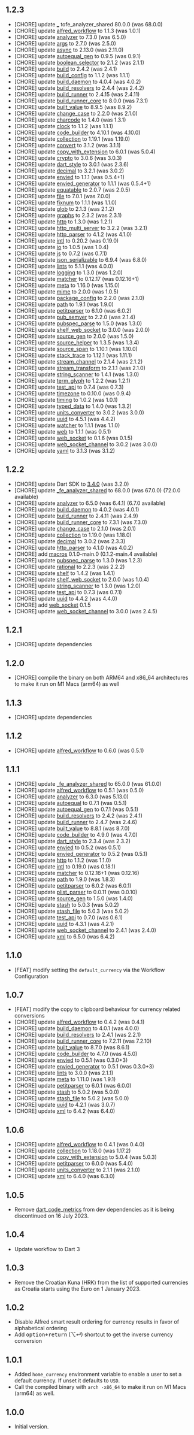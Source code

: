 ## 1.2.3

- [CHORE] update [_](https://pub.dev/packages/_) tofe_analyzer_shared 80.0.0 (was 68.0.0)
- [CHORE] update [alfred_workflow](https://pub.dev/packages/alfred_workflow) to 1.1.3 (was 1.0.1)
- [CHORE] update [analyzer](https://pub.dev/packages/analyzer) to 7.3.0 (was 6.5.0)
- [CHORE] update [args](https://pub.dev/packages/args) to 2.7.0 (was 2.5.0)
- [CHORE] update [async](https://pub.dev/packages/async) to 2.13.0 (was 2.11.0)
- [CHORE] update [autoequal_gen](https://pub.dev/packages/autoequal_gen) to 0.9.5 (was 0.9.1)
- [CHORE] update [boolean_selector](https://pub.dev/packages/boolean_selector) to 2.1.2 (was 2.1.1)
- [CHORE] update [build](https://pub.dev/packages/build) to 2.4.2 (was 2.4.1)
- [CHORE] update [build_config](https://pub.dev/packages/build_config) to 1.1.2 (was 1.1.1)
- [CHORE] update [build_daemon](https://pub.dev/packages/build_daemon) to 4.0.4 (was 4.0.2)
- [CHORE] update [build_resolvers](https://pub.dev/packages/build_resolvers) to 2.4.4 (was 2.4.2)
- [CHORE] update [build_runner](https://pub.dev/packages/build_runner) to 2.4.15 (was 2.4.11)
- [CHORE] update [build_runner_core](https://pub.dev/packages/build_runner_core) to 8.0.0 (was 7.3.1)
- [CHORE] update [built_value](https://pub.dev/packages/built_value) to 8.9.5 (was 8.9.2)
- [CHORE] update [change_case](https://pub.dev/packages/change_case) to 2.2.0 (was 2.1.0)
- [CHORE] update [charcode](https://pub.dev/packages/charcode) to 1.4.0 (was 1.3.1)
- [CHORE] update [clock](https://pub.dev/packages/clock) to 1.1.2 (was 1.1.1)
- [CHORE] update [code_builder](https://pub.dev/packages/code_builder) to 4.10.1 (was 4.10.0)
- [CHORE] update [collection](https://pub.dev/packages/collection) to 1.19.1 (was 1.19.0)
- [CHORE] update [convert](https://pub.dev/packages/convert) to 3.1.2 (was 3.1.1)
- [CHORE] update [copy_with_extension](https://pub.dev/packages/copy_with_extension) to 6.0.1 (was 5.0.4)
- [CHORE] update [crypto](https://pub.dev/packages/crypto) to 3.0.6 (was 3.0.3)
- [CHORE] update [dart_style](https://pub.dev/packages/dart_style) to 3.0.1 (was 2.3.6)
- [CHORE] update [decimal](https://pub.dev/packages/decimal) to 3.2.1 (was 3.0.2)
- [CHORE] update [envied](https://pub.dev/packages/envied) to 1.1.1 (was 0.5.4+1)
- [CHORE] update [envied_generator](https://pub.dev/packages/envied_generator) to 1.1.1 (was 0.5.4+1)
- [CHORE] update [equatable](https://pub.dev/packages/equatable) to 2.0.7 (was 2.0.5)
- [CHORE] update [file](https://pub.dev/packages/file) to 7.0.1 (was 7.0.0)
- [CHORE] update [fixnum](https://pub.dev/packages/fixnum) to 1.1.1 (was 1.1.0)
- [CHORE] update [glob](https://pub.dev/packages/glob) to 2.1.3 (was 2.1.2)
- [CHORE] update [graphs](https://pub.dev/packages/graphs) to 2.3.2 (was 2.3.1)
- [CHORE] update [http](https://pub.dev/packages/http) to 1.3.0 (was 1.2.1)
- [CHORE] update [http_multi_server](https://pub.dev/packages/http_multi_server) to 3.2.2 (was 3.2.1)
- [CHORE] update [http_parser](https://pub.dev/packages/http_parser) to 4.1.2 (was 4.1.0)
- [CHORE] update [intl](https://pub.dev/packages/intl) to 0.20.2 (was 0.19.0)
- [CHORE] update [io](https://pub.dev/packages/io) to 1.0.5 (was 1.0.4)
- [CHORE] update [js](https://pub.dev/packages/js) to 0.7.2 (was 0.7.1)
- [CHORE] update [json_serializable](https://pub.dev/packages/json_serializable) to 6.9.4 (was 6.8.0)
- [CHORE] update [lints](https://pub.dev/packages/lints) to 5.1.1 (was 4.0.0)
- [CHORE] update [logging](https://pub.dev/packages/logging) to 1.3.0 (was 1.2.0)
- [CHORE] update [matcher](https://pub.dev/packages/matcher) to 0.12.17 (was 0.12.16+1)
- [CHORE] update [meta](https://pub.dev/packages/meta) to 1.16.0 (was 1.15.0)
- [CHORE] update [mime](https://pub.dev/packages/mime) to 2.0.0 (was 1.0.5)
- [CHORE] update [package_config](https://pub.dev/packages/package_config) to 2.2.0 (was 2.1.0)
- [CHORE] update [path](https://pub.dev/packages/path) to 1.9.1 (was 1.9.0)
- [CHORE] update [petitparser](https://pub.dev/packages/petitparser) to 6.1.0 (was 6.0.2)
- [CHORE] update [pub_semver](https://pub.dev/packages/pub_semver) to 2.2.0 (was 2.1.4)
- [CHORE] update [pubspec_parse](https://pub.dev/packages/pubspec_parse) to 1.5.0 (was 1.3.0)
- [CHORE] update [shelf_web_socket](https://pub.dev/packages/shelf_web_socket) to 3.0.0 (was 2.0.0)
- [CHORE] update [source_gen](https://pub.dev/packages/source_gen) to 2.0.0 (was 1.5.0)
- [CHORE] update [source_helper](https://pub.dev/packages/source_helper) to 1.3.5 (was 1.3.4)
- [CHORE] update [source_span](https://pub.dev/packages/source_span) to 1.10.1 (was 1.10.0)
- [CHORE] update [stack_trace](https://pub.dev/packages/stack_trace) to 1.12.1 (was 1.11.1)
- [CHORE] update [stream_channel](https://pub.dev/packages/stream_channel) to 2.1.4 (was 2.1.2)
- [CHORE] update [stream_transform](https://pub.dev/packages/stream_transform) to 2.1.1 (was 2.1.0)
- [CHORE] update [string_scanner](https://pub.dev/packages/string_scanner) to 1.4.1 (was 1.3.0)
- [CHORE] update [term_glyph](https://pub.dev/packages/term_glyph) to 1.2.2 (was 1.2.1)
- [CHORE] update [test_api](https://pub.dev/packages/test_api) to 0.7.4 (was 0.7.3)
- [CHORE] update [timezone](https://pub.dev/packages/timezone) to 0.10.0 (was 0.9.4)
- [CHORE] update [timing](https://pub.dev/packages/timing) to 1.0.2 (was 1.0.1)
- [CHORE] update [typed_data](https://pub.dev/packages/typed_data) to 1.4.0 (was 1.3.2)
- [CHORE] update [units_converter](https://pub.dev/packages/units_converter) to 3.0.2 (was 3.0.0)
- [CHORE] update [uuid](https://pub.dev/packages/uuid) to 4.5.1 (was 4.4.2)
- [CHORE] update [watcher](https://pub.dev/packages/watcher) to 1.1.1 (was 1.1.0)
- [CHORE] update [web](https://pub.dev/packages/web) to 1.1.1 (was 0.5.1)
- [CHORE] update [web_socket](https://pub.dev/packages/web_socket) to 0.1.6 (was 0.1.5)
- [CHORE] update [web_socket_channel](https://pub.dev/packages/web_socket_channel) to 3.0.2 (was 3.0.0)
- [CHORE] update [yaml](https://pub.dev/packages/yaml) to 3.1.3 (was 3.1.2)

## 1.2.2

- [CHORE] update Dart SDK to [3.4.0](https://medium.com/dartlang/dart-3-4-bd8d23b4462a) (was 3.2.0)
- [CHORE] update [_fe_analyzer_shared](https://pub.dev/packages/_fe_analyzer_shared) to 68.0.0 (was 67.0.0) (72.0.0 available)
- [CHORE] update [analyzer](https://pub.dev/packages/analyzer) to 6.5.0 (was 6.4.1) (6.7.0 available)
- [CHORE] update [build_daemon](https://pub.dev/packages/build_daemon) to 4.0.2 (was 4.0.1)
- [CHORE] update [build_runner](https://pub.dev/packages/build_runner) to 2.4.11 (was 2.4.9)
- [CHORE] update [build_runner_core](https://pub.dev/packages/build_runner_core) to 7.3.1 (was 7.3.0)
- [CHORE] update [change_case](https://pub.dev/packages/change_case) to 2.1.0 (was 2.0.1)
- [CHORE] update [collection](https://pub.dev/packages/collection) to 1.19.0 (was 1.18.0)
- [CHORE] update [decimal](https://pub.dev/packages/decimal) to 3.0.2 (was 2.3.3)
- [CHORE] update [http_parser](https://pub.dev/packages/http_parser) to 4.1.0 (was 4.0.2)
- [CHORE] add [macros](https://pub.dev/packages/macros) 0.1.0-main.0 (0.1.2-main.4 available)
- [CHORE] update [pubspec_parse](https://pub.dev/packages/pubspec_parse) to 1.3.0 (was 1.2.3)
- [CHORE] update [rational](https://pub.dev/packages/rational) to 2.2.3 (was 2.2.2)
- [CHORE] update [shelf](https://pub.dev/packages/shelf) to 1.4.2 (was 1.4.1)
- [CHORE] update [shelf_web_socket](https://pub.dev/packages/shelf_web_socket) to 2.0.0 (was 1.0.4)
- [CHORE] update [string_scanner](https://pub.dev/packages/string_scanner) to 1.3.0 (was 1.2.0)
- [CHORE] update [test_api](https://pub.dev/packages/test_api) to 0.7.3 (was 0.7.1)
- [CHORE] update [uuid](https://pub.dev/packages/uuid) to 4.4.2 (was 4.4.0)
- [CHORE] add [web_socket](https://pub.dev/packages/web_socket) 0.1.5
- [CHORE] update [web_socket_channel](https://pub.dev/packages/web_socket_channel) to 3.0.0 (was 2.4.5)

## 1.2.1

- [CHORE] update dependencies

## 1.2.0

- [CHORE] compile the binary on both ARM64 and x86_64 architectures to make it run on M1 Macs (arm64) as well

## 1.1.3

- [CHORE] update dependencies

## 1.1.2

- [CHORE] update [alfred_workflow](https://pub.dev/packages/alfred_workflow) to 0.6.0 (was 0.5.1)

## 1.1.1

- [CHORE] update [_fe_analyzer_shared](https://pub.dev/packages/_fe_analyzer_shared) to 65.0.0 (was 61.0.0)
- [CHORE] update [alfred_workflow](https://pub.dev/packages/alfred_workflow) to 0.5.1 (was 0.5.0)
- [CHORE] update [analyzer](https://pub.dev/packages/analyzer) to 6.3.0 (was 5.13.0)
- [CHORE] update [autoequal](https://pub.dev/packages/autoequal) to 0.7.1 (was 0.5.1)
- [CHORE] update [autoequal_gen](https://pub.dev/packages/autoequal_gen) to 0.7.1 (was 0.5.1)
- [CHORE] update [build_resolvers](https://pub.dev/packages/build_resolvers) to 2.4.2 (was 2.4.1)
- [CHORE] update [build_runner](https://pub.dev/packages/build_runner) to 2.4.7 (was 2.4.6)
- [CHORE] update [built_value](https://pub.dev/packages/built_value) to 8.8.1 (was 8.7.0)
- [CHORE] update [code_builder](https://pub.dev/packages/code_builder) to 4.9.0 (was 4.7.0)
- [CHORE] update [dart_style](https://pub.dev/packages/dart_style) to 2.3.4 (was 2.3.2)
- [CHORE] update [envied](https://pub.dev/packages/envied) to 0.5.2 (was 0.5.1)
- [CHORE] update [envied_generator](https://pub.dev/packages/envied_generator) to 0.5.2 (was 0.5.1)
- [CHORE] update [http](https://pub.dev/packages/http) to 1.1.2 (was 1.1.0)
- [CHORE] update [intl](https://pub.dev/packages/intl) to 0.19.0 (was 0.18.1)
- [CHORE] update [matcher](https://pub.dev/packages/matcher) to 0.12.16+1 (was 0.12.16)
- [CHORE] update [path](https://pub.dev/packages/path) to 1.9.0 (was 1.8.3)
- [CHORE] update [petitparser](https://pub.dev/packages/petitparser) to 6.0.2 (was 6.0.1)
- [CHORE] update [plist_parser](https://pub.dev/packages/plist_parser) to 0.0.11 (was 0.0.10)
- [CHORE] update [source_gen](https://pub.dev/packages/source_gen) to 1.5.0 (was 1.4.0)
- [CHORE] update [stash](https://pub.dev/packages/stash) to 5.0.3 (was 5.0.2)
- [CHORE] update [stash_file](https://pub.dev/packages/stash_file) to 5.0.3 (was 5.0.2)
- [CHORE] update [test_api](https://pub.dev/packages/test_api) to 0.7.0 (was 0.6.1)
- [CHORE] update [uuid](https://pub.dev/packages/uuid) to 4.3.1 (was 4.2.1)
- [CHORE] update [web_socket_channel](https://pub.dev/packages/web_socket_channel) to 2.4.1 (was 2.4.0)
- [CHORE] update [xml](https://pub.dev/packages/xml) to 6.5.0 (was 6.4.2)

## 1.1.0

- [FEAT] modify setting the `default_currency` via the Workflow Configuration

## 1.0.7

- [FEAT] modify the copy to clipboard behaviour for currency related conversions
- [CHORE] update [alfred_workflow](https://pub.dev/packages/alfred_workflow) to 0.4.2 (was 0.4.1)
- [CHORE] update [build_daemon](https://pub.dev/packages/build_daemon) to 4.0.1 (was 4.0.0)
- [CHORE] update [build_resolvers](https://pub.dev/packages/build_resolvers) to 2.4.1 (was 2.2.1)
- [CHORE] update [build_runner_core](https://pub.dev/packages/build_runner_core) to 7.2.11 (was 7.2.10)
- [CHORE] update [built_value](https://pub.dev/packages/built_value) to 8.7.0 (was 8.6.1)
- [CHORE] update [code_builder](https://pub.dev/packages/code_builder) to 4.7.0 (was 4.5.0)
- [CHORE] update [envied](https://pub.dev/packages/envied) to 0.5.1 (was 0.3.0+3)
- [CHORE] update [envied_generator](https://pub.dev/packages/envied_generator) to 0.5.1 (was 0.3.0+3)
- [CHORE] update [lints](https://pub.dev/packages/lints) to 3.0.0 (was 2.1.1)
- [CHORE] update [meta](https://pub.dev/packages/meta) to 1.11.0 (was 1.9.1)
- [CHORE] update [petitparser](https://pub.dev/packages/petitparser) to 6.0.1 (was 6.0.0)
- [CHORE] update [stash](https://pub.dev/packages/stash) to 5.0.2 (was 5.0.0)
- [CHORE] update [stash_file](https://pub.dev/packages/stash_file) to 5.0.2 (was 5.0.0)
- [CHORE] update [uuid](https://pub.dev/packages/uuid) to 4.2.1 (was 3.0.7)
- [CHORE] update [xml](https://pub.dev/packages/xml) to 6.4.2 (was 6.4.0)

## 1.0.6

- [CHORE] update [alfred_workflow](https://pub.dev/packages/alfred_workflow) to 0.4.1 (was 0.4.0)
- [CHORE] update [collection](https://pub.dev/packages/collection) to 1.18.0 (was 1.17.2)
- [CHORE] update [copy_with_extension](https://pub.dev/packages/copy_with_extension) to 5.0.4 (was 5.0.3)
- [CHORE] update [petitparser](https://pub.dev/packages/petitparser) to 6.0.0 (was 5.4.0)
- [CHORE] update [units_converter](https://pub.dev/packages/units_converter) to 2.1.1 (was 2.1.0)
- [CHORE] update [xml](https://pub.dev/packages/xml) to 6.4.0 (was 6.3.0)

## 1.0.5

- Remove [dart_code_metrics](https://pub.dev/packages/dart_code_metrics) from dev dependencies as it is being discontinued on 16 July 2023.

## 1.0.4

- Update workflow to Dart 3

## 1.0.3

- Remove the Croatian Kuna (HRK) from the list of supported currencies as Croatia starts using the Euro on 1 January 2023.

## 1.0.2

- Disable Alfred smart result ordering for currency results in favor of alphabetical ordering
- Add <kbd>option+return</kbd> (⌥↵) shortcut to get the inverse currency conversion

## 1.0.1

- Added `home_currency` environment variable to enable a user to set a default currency. If unset it defaults to `USD`.
- Call the compiled binary with `arch -x86_64` to make it run on M1 Macs (arm64) as well.

## 1.0.0

- Initial version.
